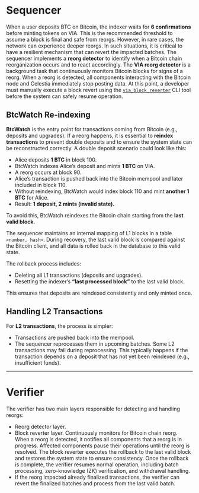 # Sequencer

When a user deposits BTC on Bitcoin, the indexer waits for **6 confirmations** before minting tokens on VIA. This is the
recommended threshold to assume a block is final and safe from reorgs. However, in rare cases, the network can
experience deeper reorgs. In such situations, it is critical to have a resilient mechanism that can revert the impacted
batches. The sequencer implements a **reorg detector** to identify when a Bitcoin chain reorganization occurs and to
react accordingly. The **VIA reorg detector** is a background task that continuously monitors Bitcoin blocks for signs
of a reorg. When a reorg is detected, all components interacting with the Bitcoin node and Celestia immediately stop
posting data. At this point, a developer must manually execute a block revert using the
[`via_block_reverter`](core/bin/via_block_reverter) CLI tool before the system can safely resume operation.

## BtcWatch Re-indexing

**BtcWatch** is the entry point for transactions coming from Bitcoin (e.g., deposits and upgrades). If a reorg happens,
it is essential to **reindex transactions** to prevent double deposits and to ensure the system state can be
reconstructed correctly. A double deposit scenario could look like this:

- Alice deposits **1 BTC** in block 100.
- BtcWatch indexes Alice’s deposit and mints **1 BTC** on VIA.
- A reorg occurs at block 90.
- Alice’s transaction is pushed back into the Bitcoin mempool and later included in block 110.
- Without reindexing, BtcWatch would index block 110 and mint **another 1 BTC** for Alice.
- Result: **1 deposit, 2 mints (invalid state).**

To avoid this, BtcWatch reindexes the Bitcoin chain starting from the **last valid block**.

The sequencer maintains an internal mapping of L1 blocks in a table `<number, hash>`. During recovery, the last valid
block is compared against the Bitcoin client, and all data is rolled back in the database to this valid state.

The rollback process includes:

- Deleting all L1 transactions (deposits and upgrades).
- Resetting the indexer’s **“last processed block”** to the last valid block.

This ensures that deposits are reindexed consistently and only minted once.

## Handling L2 Transactions

For **L2 transactions**, the process is simpler:

- Transactions are pushed back into the mempool.
- The sequencer reprocesses them in upcoming batches. Some L2 transactions may fail during reprocessing. This typically
  happens if the transaction depends on a deposit that has not yet been reindexed (e.g., insufficient funds).

---

# Verifier

The verifier has two main layers responsible for detecting and handling reorgs:

- Reorg detector layer.
- Block reverter layer. Continuously monitors for Bitcoin chain reorg. When a reorg is detected, it notifies all
  components that a reorg is in progress. Affected components pause their operations until the reorg is resolved. The
  block reverter executes the rollback to the last valid block and restores the system state to ensure consistency. Once
  the rollback is complete, the verifier resumes normal operation, including batch processing, zero-knowledge (ZK)
  verification, and withdrawal handling.
- If the reorg impacted already finalized transactions, the verifier can revert the finalized batches and process from the last valid batch.